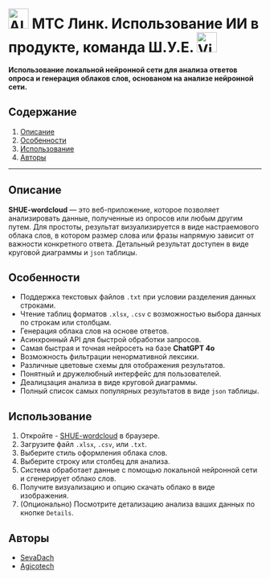 # <img src="https://upload.wikimedia.org/wikipedia/commons/thumb/d/d7/Logo_%D0%9C%D0%A2%D0%A1_%282023%29.svg/1200px-Logo_%D0%9C%D0%A2%D0%A1_%282023%29.svg.png" alt="Alt Text" width="40" height="40"> МТС Линк. Использование ИИ в продукте, команда Ш.У.Е. <a href="https://ibb.co/rvdD77r"><img src="https://i.ibb.co/FnHRxxT/Vix2-9-HZn-Q.jpg" alt="Vix2-9-HZn-Q" width="40" height="40" border="0" /></a>
**Использование локальной нейронной сети для анализа ответов опроса и генерация облаков слов, основаном на анализе нейронной сети.**
## Содержание
1. [Описание](#описание)
2. [Особенности](#особенности)
3. [Использование](#использование)
4. [Авторы](#авторы)

---

## Описание

**SHUE-wordcloud** — это веб-приложение, которое позволяет анализировать данные, полученные из опросов или любым другим путем. Для простоты, результат визуализируется в виде настраемового облака слов, в котором размер слова или фразы напрямую зависит от важности конкретного ответа. Детальный результат доступен в виде круговой диаграммы и `json` таблицы. 

## Особенности

- Поддержка текстовых файлов `.txt` при условии разделения данных строками.
- Чтение таблиц форматов `.xlsx`, `.csv` с возможностью выбора данных по строкам или столбцам.
- Генерация облака слов на основе ответов.
- Асинхронный API для быстрой обработки запросов.
- Самая быстрая и точная нейросеть на базе **ChatGPT 4o**
- Возможность фильтрации ненормативной лексики.
- Различные цветовые схемы для отображения результатов.
- Понятный и дружелюбный интерфейс для пользователей.
- Деалицзация анализа в виде круговой диаграммы.
- Полный список самых популярных результатов в виде `json` таблицы.

## Использование

1. Откройте - [SHUE-wordcloud](https://hack.agicotech.ru/) в браузере.
2. Загрузите файл `.xlsx`, `.csv`, или `.txt`.
3. Выберите стиль оформления облака слов.
4. Выберите строку или столбец для анализа.
5. Система обработает данные с помощью локальной нейронной сети и сгенерирует облако слов.
6. Получите визуализацию и опцию скачать облако в виде изображения.
7. (Опционально) Посмотрите детализацию анализа ваших данных по кнопке `Details`.

## Авторы

- [SevaDach](https://github.com/SevaDach)
- [Agicotech](https://github.com/Agicotech)

